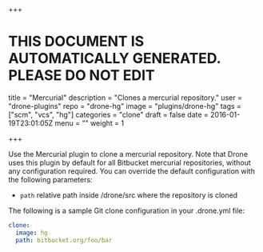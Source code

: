 +++

# THIS DOCUMENT IS AUTOMATICALLY GENERATED. PLEASE DO NOT EDIT

title = "Mercurial"
description = "Clones a mercurial repository."
user = "drone-plugins"
repo = "drone-hg"
image = "plugins/drone-hg"
tags = ["scm", "vcs", "hg"]
categories = "clone"
draft = false
date = 2016-01-19T23:01:05Z
menu = ""
weight = 1

+++

Use the Mercurial plugin to clone a mercurial repository. Note that Drone uses this plugin
by default for all Bitbucket mercurial repositories, without any configuration required. You can override
the default configuration with the following parameters:

* `path` relative path inside /drone/src where the repository is cloned

The following is a sample Git clone configuration in your .drone.yml file:

```yaml
clone:
  image: hg
  path: bitbucket.org/foo/bar
```

